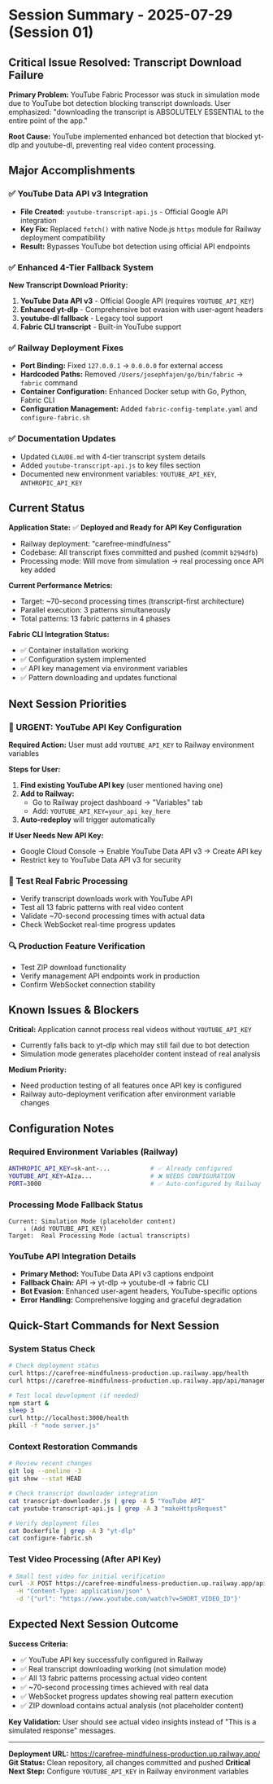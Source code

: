 # Session Summary - 2025-07-29 (Session 01)

## Critical Issue Resolved: Transcript Download Failure

**Primary Problem:** YouTube Fabric Processor was stuck in simulation mode due to YouTube bot detection blocking transcript downloads. User emphasized: "downloading the transcript is ABSOLUTELY ESSENTIAL to the entire point of the app."

**Root Cause:** YouTube implemented enhanced bot detection that blocked yt-dlp and youtube-dl, preventing real video content processing.

## Major Accomplishments

### ✅ YouTube Data API v3 Integration
- **File Created:** `youtube-transcript-api.js` - Official Google API integration
- **Key Fix:** Replaced `fetch()` with native Node.js `https` module for Railway deployment compatibility
- **Result:** Bypasses YouTube bot detection using official API endpoints

### ✅ Enhanced 4-Tier Fallback System
**New Transcript Download Priority:**
1. **YouTube Data API v3** - Official Google API (requires `YOUTUBE_API_KEY`)
2. **Enhanced yt-dlp** - Comprehensive bot evasion with user-agent headers
3. **youtube-dl fallback** - Legacy tool support  
4. **Fabric CLI transcript** - Built-in YouTube support

### ✅ Railway Deployment Fixes
- **Port Binding:** Fixed `127.0.0.1` → `0.0.0.0` for external access
- **Hardcoded Paths:** Removed `/Users/josephfajen/go/bin/fabric` → `fabric` command
- **Container Configuration:** Enhanced Docker setup with Go, Python, Fabric CLI
- **Configuration Management:** Added `fabric-config-template.yaml` and `configure-fabric.sh`

### ✅ Documentation Updates
- Updated `CLAUDE.md` with 4-tier transcript system details
- Added `youtube-transcript-api.js` to key files section
- Documented new environment variables: `YOUTUBE_API_KEY`, `ANTHROPIC_API_KEY`

## Current Status

**Application State:** ✅ **Deployed and Ready for API Key Configuration**
- Railway deployment: "carefree-mindfulness" 
- Codebase: All transcript fixes committed and pushed (commit `b294dfb`)
- Processing mode: Will move from simulation → real processing once API key added

**Current Performance Metrics:**
- Target: ~70-second processing times (transcript-first architecture)  
- Parallel execution: 3 patterns simultaneously
- Total patterns: 13 fabric patterns in 4 phases

**Fabric CLI Integration Status:**
- ✅ Container installation working
- ✅ Configuration system implemented  
- ✅ API key management via environment variables
- ✅ Pattern downloading and updates functional

## Next Session Priorities

### 🔑 URGENT: YouTube API Key Configuration
**Required Action:** User must add `YOUTUBE_API_KEY` to Railway environment variables

**Steps for User:**
1. **Find existing YouTube API key** (user mentioned having one)
2. **Add to Railway:**
   - Go to Railway project dashboard → "Variables" tab
   - Add: `YOUTUBE_API_KEY=your_api_key_here`
3. **Auto-redeploy** will trigger automatically

**If User Needs New API Key:**
- Google Cloud Console → Enable YouTube Data API v3 → Create API key
- Restrict key to YouTube Data API v3 for security

### 🧪 Test Real Fabric Processing
- Verify transcript downloads work with YouTube API
- Test all 13 fabric patterns with real video content  
- Validate ~70-second processing times with actual data
- Check WebSocket real-time progress updates

### 🔍 Production Feature Verification
- Test ZIP download functionality
- Verify management API endpoints work in production
- Confirm WebSocket connection stability

## Known Issues & Blockers

**Critical:** Application cannot process real videos without `YOUTUBE_API_KEY`
- Currently falls back to yt-dlp which may still fail due to bot detection
- Simulation mode generates placeholder content instead of real analysis

**Medium Priority:**
- Need production testing of all features once API key is configured
- Railway auto-deployment verification after environment variable changes

## Configuration Notes

### Required Environment Variables (Railway)
```bash
ANTHROPIC_API_KEY=sk-ant-...           # ✅ Already configured
YOUTUBE_API_KEY=AIza...                # ❌ NEEDS CONFIGURATION
PORT=3000                              # ✅ Auto-configured by Railway
```

### Processing Mode Fallback Status
```
Current: Simulation Mode (placeholder content)
    ↓ (Add YOUTUBE_API_KEY)
Target:  Real Processing Mode (actual transcripts)
```

### YouTube API Integration Details
- **Primary Method:** YouTube Data API v3 captions endpoint
- **Fallback Chain:** API → yt-dlp → youtube-dl → fabric CLI
- **Bot Evasion:** Enhanced user-agent headers, YouTube-specific options
- **Error Handling:** Comprehensive logging and graceful degradation

## Quick-Start Commands for Next Session

### System Status Check
```bash
# Check deployment status
curl https://carefree-mindfulness-production.up.railway.app/health
curl https://carefree-mindfulness-production.up.railway.app/api/management/status

# Test local development (if needed)
npm start &
sleep 3
curl http://localhost:3000/health
pkill -f "node server.js"
```

### Context Restoration Commands
```bash
# Review recent changes
git log --oneline -3
git show --stat HEAD

# Check transcript downloader integration
cat transcript-downloader.js | grep -A 5 "YouTube API"
cat youtube-transcript-api.js | grep -A 3 "makeHttpsRequest"

# Verify deployment files
cat Dockerfile | grep -A 3 "yt-dlp"
cat configure-fabric.sh
```

### Test Video Processing (After API Key)
```bash
# Small test video for initial verification
curl -X POST https://carefree-mindfulness-production.up.railway.app/api/process \
  -H "Content-Type: application/json" \
  -d '{"url": "https://www.youtube.com/watch?v=SHORT_VIDEO_ID"}'
```

## Expected Next Session Outcome

**Success Criteria:**
- ✅ YouTube API key successfully configured in Railway
- ✅ Real transcript downloading working (not simulation mode)
- ✅ All 13 fabric patterns processing actual video content
- ✅ ~70-second processing times achieved with real data
- ✅ WebSocket progress updates showing real pattern execution
- ✅ ZIP download contains actual analysis (not placeholder content)

**Key Validation:** User should see actual video insights instead of "This is a simulated response" messages.

---

**Deployment URL:** https://carefree-mindfulness-production.up.railway.app/
**Git Status:** Clean repository, all changes committed and pushed
**Critical Next Step:** Configure `YOUTUBE_API_KEY` in Railway environment variables